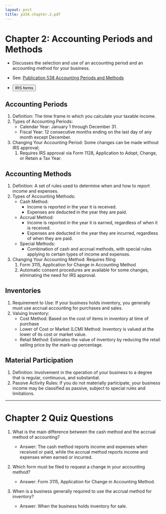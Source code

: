 ```yaml
---
layout: post
title: p334.chapter.2.pdf
--- 
```


# Chapter 2: Accounting Periods and Methods

- Discusses the selection and use of an accounting period and an accounting method for your business.

- See: [Publication 538 Accounting Periods and Methods]()
- <button onclick="buttonFunc()">IRS forms</button>
<script>
function buttonFunc() { window.open("https://www.irs.gov/forms-pubs"); }
</script>

## Accounting Periods

1. Definition: The time frame in which you calculate your taxable income.
2. Types of Accounting Periods:
   - Calendar Year: January 1 through December 31.
   - Fiscal Year: 12 consecutive months ending on the last day of any month except December.
3. Changing Your Accounting Period: Some changes can be made without IRS approval;
   1. Requires IRS approval via Form 1128, Application to Adopt, Change, or Retain a Tax Year.

## Accounting Methods

1. Definition: A set of rules used to determine when and how to report income and expenses.
2. Types of Accounting Methods:
   - Cash Method:
     - Income is reported in the year it is received.
     - Expenses are deducted in the year they are paid.
   - Accrual Method:
     - Income is reported in the year it is earned, regardless of when it is received.
     - Expenses are deducted in the year they are incurred, regardless of when they are paid.
   - Special Methods:
     - Combination of cash and accrual methods, with special rules applying to certain types of income and expenses.
3. Changing Your Accounting Method: Requires filing 
   1. Form 3115, Application for Change in Accounting Method 
   2. Automatic consent procedures are available for some changes, eliminating the need for IRS approval.

## Inventories

1. Requirement to Use: If your business holds inventory, you generally must use accrual accounting for purchases and sales.
2. Valuing Inventory:
   - Cost Method: Based on the cost of items in inventory at time of purchase
   - Lower of Cost or Market (LCM) Method: Inventory is valued at the lower of its cost or market value.
   - Retail Method: Estimates the value of inventory by reducing the retail selling price by the mark-up percentage.

## Material Participation

1. Definition: Involvement in the operation of your business to a degree that is regular, continuous, and substantial.
2. Passive Activity Rules: If you do not materially participate, your business income may be classified as passive, subject to special rules and limitations.

---

# Chapter 2 Quiz Questions

1. What is the main difference between the cash method and the accrual method of accounting?
   - Answer: The cash method reports income and expenses when received or paid, while the accrual method reports income and expenses when earned or incurred.

2. Which form must be filed to request a change in your accounting method?
   - Answer: Form 3115, Application for Change in Accounting Method.

3. When is a business generally required to use the accrual method for inventory?
   - Answer: When the business holds inventory for sale.
